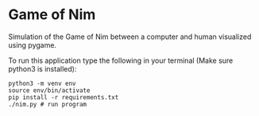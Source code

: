 # Game of Nim
Simulation of the Game of Nim between a computer and human visualized using pygame.

To run this application type the following in your terminal (Make sure python3 is installed):
```
python3 -m venv env
source env/bin/activate
pip install -r requirements.txt
./nim.py # run program
```
